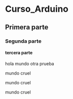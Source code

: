 # Curso\_Arduino

## Primera parte

### Segunda parte

#### tercera parte





hola mundo otra prueba



mundo cruel



mundo cruel



mundo cruel 





